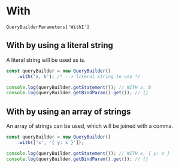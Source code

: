 # With
`QueryBuilderParameters['WithI']`

## With by using a literal string
A literal string will be used as is.

```js
const queryBuilder = new QueryBuilder()
    .with('a, b'); /* --> literal string to use */

console.log(queryBuilder.getStatement()); // WITH a, b
console.log(queryBuilder.getBindParam().get()); // {}
```

## With by using an array of strings
An array of strings can be used, which will be joined with a comma.

```js
const queryBuilder = new QueryBuilder()
    .with(['x', '{ y: x }']);

console.log(queryBuilder.getStatement()); // WITH x, { y: x }
console.log(queryBuilder.getBindParam().get()); // {}
```
